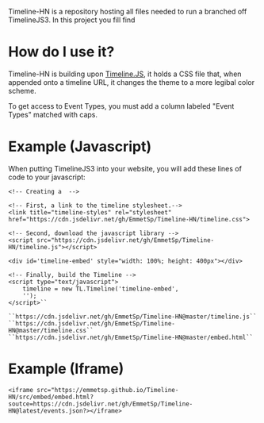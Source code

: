 Timeline-HN is a repository hosting all files needed to run a branched off TimelineJS3. In this project you fill find 

# How do I use it?
Timeline-HN is building upon [Timeline.JS](https://timeline.knightlab.com/), it holds a CSS file that, when appended onto a timeline URL, it changes the theme to a more legibal color scheme. 

To get access to Event Types, you must add a column labeled "Event Types" matched with caps.

# Example (Javascript)
When putting TimelineJS3 into your website, you will add these lines of code to your javascript: 


    <!-- Creating a  -->

    <!-- First, a link to the timeline stylesheet.-->
    <link title="timeline-styles" rel="stylesheet" href="https://cdn.jsdelivr.net/gh/EmmetSp/Timeline-HN/timeline.css">

    <!-- Second, download the javascript library -->
    <script src="https://cdn.jsdelivr.net/gh/EmmetSp/Timeline-HN/timeline.js"></script>

    <div id='timeline-embed' style="width: 100%; height: 400px"></div>

    <!-- Finally, build the Timeline -->
    <script type="text/javascript">
        timeline = new TL.Timeline('timeline-embed',
        '');
    </script>``

    ``https://cdn.jsdelivr.net/gh/EmmetSp/Timeline-HN@master/timeline.js``
    ``https://cdn.jsdelivr.net/gh/EmmetSp/Timeline-HN@master/timeline.css``
    ``https://cdn.jsdelivr.net/gh/EmmetSp/Timeline-HN@master/embed.html``
    
 # Example (Iframe)
 
 ``<iframe src="https://emmetsp.github.io/Timeline-HN/src/embed/embed.html?soutce=https://cdn.jsdelivr.net/gh/EmmetSp/Timeline-HN@latest/events.json?></iframe>``
